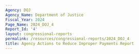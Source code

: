 ```yaml
---
Agency: DOJ
Agency_Name: Department of Justice
Fiscal_Year: 2024
Page_Name: 2024_DOJ_4
Report_Id: '4'
layout: congressional-reports
permalink: /resources/congressional-reports/2024_DOJ_4
title: Agency Actions to Reduce Improper Payments Report
---
```


